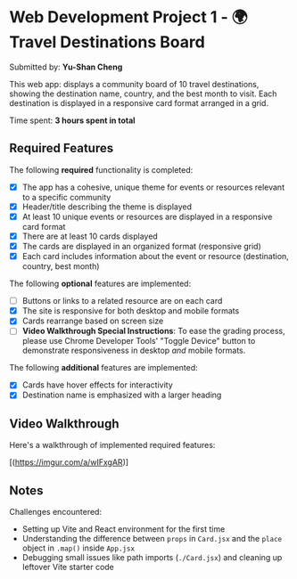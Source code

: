 # Web Development Project 1 - 🌍 Travel Destinations Board

Submitted by: **Yu-Shan Cheng**

This web app: displays a community board of 10 travel destinations, showing the destination name, country, and the best month to visit. Each destination is displayed in a responsive card format arranged in a grid.

Time spent: **3 hours spent in total**

## Required Features

The following **required** functionality is completed:

- [x] The app has a cohesive, unique theme for events or resources relevant to a specific community
- [x] Header/title describing the theme is displayed
- [x] At least 10 unique events or resources are displayed in a responsive card format
- [x] There are at least 10 cards displayed 
- [x] The cards are displayed in an organized format (responsive grid)
- [x] Each card includes information about the event or resource (destination, country, best month)

The following **optional** features are implemented:

- [ ] Buttons or links to a related resource are on each card
- [x] The site is responsive for both desktop and mobile formats
- [x] Cards rearrange based on screen size
- [ ] **Video Walkthrough Special Instructions**: To ease the grading process, please use Chrome Developer Tools' "Toggle Device" button to demonstrate responsiveness in desktop *and* mobile formats.

The following **additional** features are implemented:

* [x] Cards have hover effects for interactivity  
* [x] Destination name is emphasized with a larger heading  

## Video Walkthrough

Here's a walkthrough of implemented required features:

[(https://imgur.com/a/wIFxgAR)]

## Notes

Challenges encountered:
- Setting up Vite and React environment for the first time  
- Understanding the difference between `props` in `Card.jsx` and the `place` object in `.map()` inside `App.jsx`  
- Debugging small issues like path imports (`./Card.jsx`) and cleaning up leftover Vite starter code  


